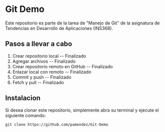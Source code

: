 # Git Demo
Este repositorio es parte de la tarea de "Manejo de Git" de la asignatura de Tendencias en Desarrollo de Aplicaciones (INS368).

## Pasos a llevar a cabo

1. Crear repositorio local -- Finalizado
2. Agregar archivos -- Finalizado
3. Crear repositorio remoto en GitHub -- Finalizado
4. Enlazar local con remoto -- Finalizado
5. Commit y push -- Finalizado
6. Fetch y pull -- Finalizado

## Instalacion 
Si desea clonar este repositorio, simplemente abra su terminal y ejecute el siguiente comando:

```
git clone https://github.com/pamendez/Git-Demo
```
